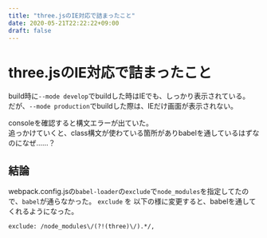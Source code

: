 ```yaml
---
title: "three.jsのIE対応で詰まったこと"
date: 2020-05-21T22:22:22+09:00
draft: false
---
```


# three.jsのIE対応で詰まったこと

build時に`--mode develop`でbuildした時はIEでも、しっかり表示されている。  
だが、`--mode production`でbuildした際は、IEだけ画面が表示されない。

consoleを確認すると構文エラーが出ていた。  
追っかけていくと、class構文が使わている箇所がありbabelを通しているはずなのになぜ……？

## 結論

webpack.config.jsの`babel-loader`の`exclude`で`node_modules`を指定してたので、`babel`が通らなかった。 
`exclude` を 以下の様に変更すると、babelを通してくれるようになった。

```
exclude: /node_modules\/(?!(three)\/).*/,
```
